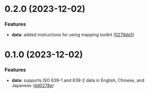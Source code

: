 # 0.2.0 (2023-12-02)


### Features

* **data:** added instructions for using mapping toolkit ([0279de5](https://github.com/ISO-639/language-code/commit/0279de5cf3f09e416f0b83a69bd6f6f10df7f3e1))



# 0.1.0 (2023-12-02)


### Features

* **data:** supports ISO 639-1 and 639-2 data in English, Chinese, and Japanese ([4d0278e](https://github.com/ISO-639/mapping/commit/4d0278e41f08eae1525e1eff6cc3e78605f14020))



